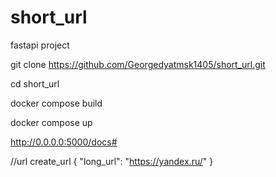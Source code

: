 # short_url
fastapi project


git clone https://github.com/Georgedyatmsk1405/short_url.git


cd short_url

docker compose build


docker compose up



http://0.0.0.0:5000/docs#

//url create_url
{
  "long_url": "https://yandex.ru/"
}
